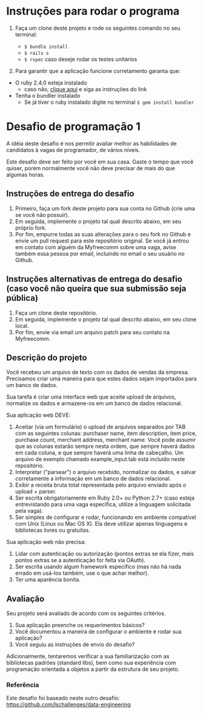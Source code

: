 # Instruções para rodar o programa

1. Faça um clone deste projeto e rode os seguintes comando no seu terminal:
   - `$ bundle install`
   - `$ rails s`
   - `$ rspec` caso deseje rodar os testes unitários

1. Para garantir que a aplicação funcione corretamento garanta que:
  - O ruby 2.4.0 esteja instalado
    - caso não, [clique aqui](https://rvm.io/) e siga as instruções do link
  - Tenha o bundler instalado
    - Se já tiver o ruby instalado digite no terminal `$ gem install bundler`

# Desafio de programação 1
A idéia deste desafio é nos permitir avaliar melhor as habilidades de candidatos à vagas de programador, de vários níveis.

Este desafio deve ser feito por você em sua casa. Gaste o tempo que você quiser, porém normalmente você não deve precisar de mais do que algumas horas.

## Instruções de entrega do desafio
1. Primeiro, faça um fork deste projeto para sua conta no Github (crie uma se você não possuir).
1. Em seguida, implemente o projeto tal qual descrito abaixo, em seu próprio fork.
1. Por fim, empurre todas as suas alterações para o seu fork no Github e envie um pull request para este repositório original. Se você já entrou em contato com alguém da Myfreecomm sobre uma vaga, avise também essa pessoa por email, incluindo no email o seu usuário no Github.

## Instruções alternativas de entrega do desafio (caso você não queira que sua submissão seja pública)
1. Faça um clone deste repositório.
1. Em seguida, implemente o projeto tal qual descrito abaixo, em seu clone local.
1. Por fim, envie via email um arquivo patch para seu contato na Myfreecomm.

## Descrição do projeto
Você recebeu um arquivo de texto com os dados de vendas da empresa. Precisamos criar uma maneira para que estes dados sejam importados para um banco de dados.

Sua tarefa é criar uma interface web que aceite upload de arquivos, normalize os dados e armazene-os em um banco de dados relacional.

Sua aplicação web DEVE:

1. Aceitar (via um formulário) o upload de arquivos separados por TAB com as seguintes colunas: purchaser name, item description, item price, purchase count, merchant address, merchant name. Você pode assumir que as colunas estarão sempre nesta ordem, que sempre haverá dados em cada coluna, e que sempre haverá uma linha de cabeçalho. Um arquivo de exemplo chamado example_input.tab está incluído neste repositório.
1. Interpretar ("parsear") o arquivo recebido, normalizar os dados, e salvar corretamente a informação em um banco de dados relacional.
1. Exibir a receita bruta total representada pelo arquivo enviado após o upload + parser.
1. Ser escrita obrigatoriamente em Ruby 2.0+ ou Python 2.7+ (caso esteja entrevistando para uma vaga específica, utilize a linguagem solicitada pela vaga).
1. Ser simples de configurar e rodar, funcionando em ambiente compatível com Unix (Linux ou Mac OS X). Ela deve utilizar apenas linguagens e bibliotecas livres ou gratuitas.

Sua aplicação web não precisa:

1. Lidar com autenticação ou autorização (pontos extras se ela fizer, mais pontos extras se a autenticação for feita via OAuth).
1. Ser escrita usando algum framework específico (mas não há nada errado em usá-los também, use o que achar melhor).
1. Ter uma aparência bonita.

## Avaliação
Seu projeto será avaliado de acordo com os seguintes critérios.

1. Sua aplicação preenche os requerimentos básicos?
1. Você documentou a maneira de configurar o ambiente e rodar sua aplicação?
1. Você seguiu as instruções de envio do desafio?

Adicionalmente, tentaremos verificar a sua familiarização com as bibliotecas padrões (standard libs), bem como sua experiência com programação orientada a objetos a partir da estrutura de seu projeto.

### Referência

Este desafio foi baseado neste outro desafio: https://github.com/lschallenges/data-engineering
